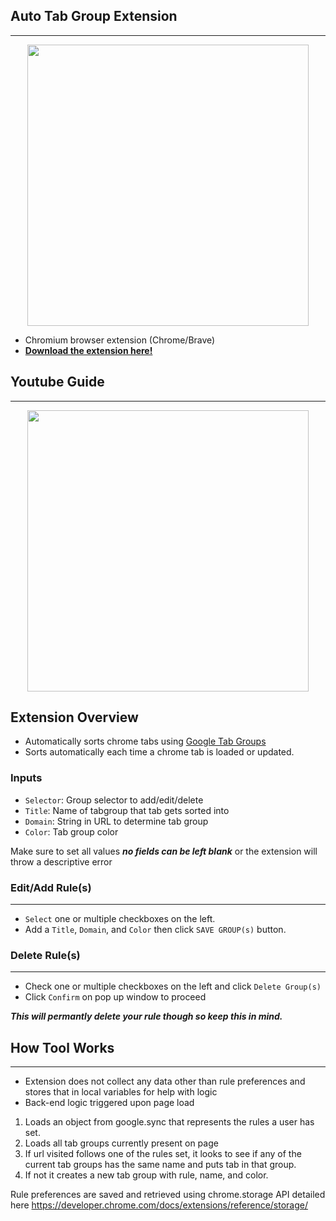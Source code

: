 
## Auto Tab Group Extension 
---
<p align='center'>
<img src='https://user-images.githubusercontent.com/38140593/144671693-1578d049-bcd5-43fd-9227-e065125ae021.png' width=450px />
</p>

- Chromium browser extension (Chrome/Brave)
- **[Download the extension here!](https://chrome.google.com/webstore/detail/auto-tab-groups/nicjeeimgboiijpfcgfkbemiclbhfnio?hl=en)**

## Youtube Guide
---
<p align='center'>
<a href="https://www.youtube.com/watch?v=aLIIAZAC4bo">
<img width='450px' src="https://img.youtube.com/vi/aLIIAZAC4bo/maxresdefault.jpg" />
</a>
</p>


## Extension Overview 

- Automatically sorts chrome tabs using [Google Tab Groups](https://blog.google/products/chrome/manage-tabs-with-google-chrome/) 
- Sorts automatically each time a chrome tab is loaded or updated. 

### Inputs
- `Selector`: Group selector to add/edit/delete
- `Title`: Name of tabgroup that tab gets sorted into
- `Domain`: String in URL to determine tab group
- `Color`: Tab group color

Make sure to set all values ***no fields can be left blank*** or the extension will throw a descriptive error

### Edit/Add Rule(s)
---
- `Select` one or multiple checkboxes on the left. 
- Add a  `Title`, `Domain`, and `Color` then click `SAVE GROUP(s)` button.

### Delete Rule(s)
---
- Check one or multiple checkboxes on the left and click `Delete Group(s)`
- Click `Confirm` on pop up window to proceed

***This will permantly delete your rule though so keep this in mind.***


## How Tool Works
---
- Extension does not collect any data other than rule preferences and stores that in local variables for help with logic
- Back-end logic triggered upon page load
1.  Loads an object from google.sync that represents the rules a user has set. 
2. Loads all tab groups currently present on page
3. If url visited follows one of the rules set, it looks to see if any of the current tab groups has the same name and puts tab in that group. 
4. If not it creates a new tab group with rule, name, and color. 

Rule preferences are saved and retrieved using chrome.storage API detailed here https://developer.chrome.com/docs/extensions/reference/storage/ 


